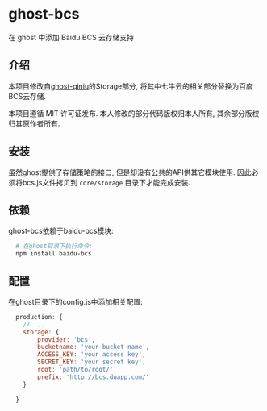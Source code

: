 ghost-bcs
=========

在 ghost 中添加 Baidu BCS 云存储支持

## 介绍

本项目修改自[ghost-qiniu](https://www.npmjs.com/package/ghost-qiniu)的Storage部分, 将其中七牛云的相关部分替换为百度BCS云存储.

本项目遵循 MIT 许可证发布. 本人修改的部分代码版权归本人所有, 其余部分版权归其原作者所有.

## 安装

虽然ghost提供了存储策略的接口, 但是却没有公共的API供其它模块使用. 因此必须将bcs.js文件拷贝到 `core/storage` 目录下才能完成安装.

## 依赖

ghost-bcs依赖于baidu-bcs模块:
```bash
  # 在ghost目录下执行命令:
  npm install baidu-bcs
```

## 配置

在ghost目录下的config.js中添加相关配置:

```javascript
  production: {
    // ...
    storage: {
        provider: 'bcs',
        bucketname: 'your bucket name',
        ACCESS_KEY: 'your access key',
        SECRET_KEY: 'your secret key',
        root: 'path/to/root/',
        prefix: 'http://bcs.duapp.com/'
    }
    
  }
```
